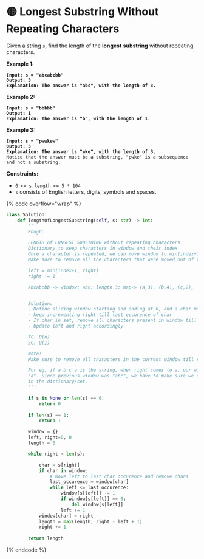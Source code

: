 # 🟡 Longest Substring Without Repeating Characters

Given a string `s`, find the length of the **longest** **substring** without repeating characters.

**Example 1:**

<pre><code><strong>Input: s = "abcabcbb"
</strong><strong>Output: 3
</strong><strong>Explanation: The answer is "abc", with the length of 3.
</strong></code></pre>

**Example 2:**

<pre><code><strong>Input: s = "bbbbb"
</strong><strong>Output: 1
</strong><strong>Explanation: The answer is "b", with the length of 1.
</strong></code></pre>

**Example 3:**

<pre><code><strong>Input: s = "pwwkew"
</strong><strong>Output: 3
</strong><strong>Explanation: The answer is "wke", with the length of 3.
</strong>Notice that the answer must be a substring, "pwke" is a subsequence and not a substring.
</code></pre>

**Constraints:**

* `0 <= s.length <= 5 * 104`
* `s` consists of English letters, digits, symbols and spaces.

{% code overflow="wrap" %}
```python
class Solution:
    def lengthOfLongestSubstring(self, s: str) -> int:
        '''
        Rough: 

        LENGTH of LONGEST SUBSTRING without repeating characters
        Dictionary to keep characters in window and their index
        Once a character is repeated, we can move window to min(index+1, right)
        Make sure to remove all the characters that were moved out of the window

        left = min(index+1, right)
        right += 1

        abcabcbb -> window: abc; length 3; map-> (a,3), (b,4), (c,2), 


        Solution:
        - Define sliding window starting and ending at 0, and a char map for the curr window
        - keep incrementing right till last occurence of char
        - If char in set, remove all characters present in window till (and including) curr char
        - Update left and right accordingly

        TC: O(n)
        SC: O(1)

        Note:
        Make sure to remove all characters in the current window till repeat

        For eg, if a b c a is the string, when right comes to a, our window becomes 
        "a". Since previous window was "abc", we have to make sure we don't have b and c
        in the dictionary/set.
        '''

        if s is None or len(s) == 0:
            return 0
        
        if len(s) == 1:
            return 1

        window = {}
        left, right=0, 0
        length = 0

        while right < len(s):

            char = s[right]
            if char in window:
                # move left to last char occurence and remove chars
                last_occurence = window[char]
                while left <= last_occurence:
                    window[s[left]] -= 1
                    if window[s[left]] == 0:
                        del window[s[left]]
                    left += 1
            window[char] = right
            length = max(length, right - left + 1)
            right += 1
        
        return length
```
{% endcode %}
